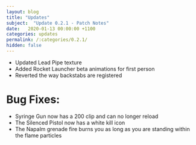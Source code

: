 ```yaml
---
layout: blog
title: "Updates"
subject:  "Update 0.2.1 - Patch Notes"
date:   2020-01-13 00:00:00 +1100
categories: updates
permalink: /:categories/0.2.1/
hidden: false
---
```

- Updated Lead Pipe texture
- Added Rocket Launcher beta animations for first person 
- Reverted the way backstabs are registered

# Bug Fixes: 
- Syringe Gun now has a 200 clip and can no longer reload
- The Silenced Pistol now has a white kill icon
- The Napalm grenade fire burns you as long as you are standing within the flame particles 